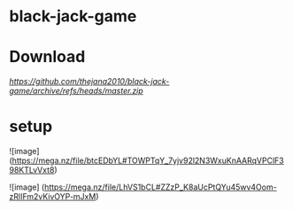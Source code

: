 # black-jack-game

# Download 

*https://github.com/thejana2010/black-jack-game/archive/refs/heads/master.zip*

# setup

![image] (https://mega.nz/file/btcEDbYL#TOWPTqY_7yjv92l2N3WxuKnAARqVPClF398KTLvVxt8) 

![image] (https://mega.nz/file/LhVS1bCL#ZZzP_K8aUcPtQYu45wv4Oom-zRlIFm2vKivOYP-mJxM)



